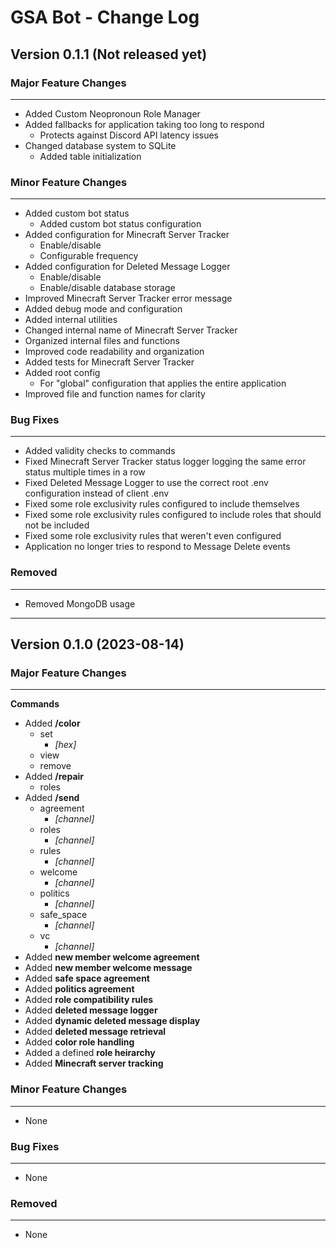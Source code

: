 # GSA Bot - Change Log

## Version 0.1.1 (Not released yet)

### Major Feature Changes
---
+ Added Custom Neopronoun Role Manager
+ Added fallbacks for application taking too long to respond
    + Protects against Discord API latency issues
+ Changed database system to SQLite
    + Added table initialization

### Minor Feature Changes
---
+ Added custom bot status
    + Added custom bot status configuration
+ Added configuration for Minecraft Server Tracker
    + Enable/disable
    + Configurable frequency
+ Added configuration for Deleted Message Logger
    + Enable/disable
    + Enable/disable database storage
+ Improved Minecraft Server Tracker error message
+ Added debug mode and configuration
+ Added internal utilities
+ Changed internal name of Minecraft Server Tracker
+ Organized internal files and functions
+ Improved code readability and organization
+ Added tests for Minecraft Server Tracker
+ Added root config
    + For "global" configuration that applies the entire application
+ Improved file and function names for clarity

### Bug Fixes
---
* Added validity checks to commands
* Fixed Minecraft Server Tracker status logger logging the same error status multiple times in a row
* Fixed Deleted Message Logger to use the correct root .env configuration instead of client .env
* Fixed some role exclusivity rules configured to include themselves
* Fixed some role exclusivity rules configured to include roles that should not be included
* Fixed some role exclusivity rules that weren't even configured
* Application no longer tries to respond to Message Delete events

### Removed
---
- Removed MongoDB usage

---

## Version 0.1.0 (2023-08-14)

### Major Feature Changes
---
**Commands**
+ Added **/color** 
    + set 
        + *[hex]*
    + view
    + remove
+ Added **/repair**
    + roles
+ Added **/send**
    + agreement 
        + *[channel]*
    + roles 
        + *[channel]*
    + rules 
        + *[channel]*
    + welcome 
        + *[channel]*
    + politics 
        + *[channel]*
    + safe_space 
        + *[channel]*
    + vc 
        + *[channel]*
+ Added **new member welcome agreement**
+ Added **new member welcome message**
+ Added **safe space agreement**
+ Added **politics agreement**
+ Added **role compatibility rules**
+ Added **deleted message logger**
+ Added **dynamic deleted message display**
+ Added **deleted message retrieval**
+ Added **color role handling**
+ Added a defined **role heirarchy**
+ Added **Minecraft server tracking**

### Minor Feature Changes
---
- None

### Bug Fixes
---
- None

### Removed
---
- None